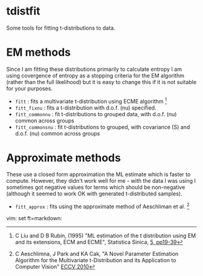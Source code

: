 tdistfit
========

Some tools for fitting t-distributions to data.

# EM methods

Since I am fitting these distributions primarily to calculate entropy I am using covergence of entropy as a stopping criteria for the EM algorithm (rather than the full likelihood) but it is easy to change this if it is not suitable for your purposes.

* `fitt` : fits a multivariate t-distribution using ECME algorithm [^1]
* `fitt_fixnu` : fits a t-distribution with d.o.f. (nu) specified.
* `fitt_commonnu` : fit t-distributions to grouped data, with d.o.f. (nu) common across groups
* `fitt_commonsnu` : fit t-distributions to grouped, with covariance (S) and d.o.f. (nu) common across groups

# Approximate methods

These use a closed form approximation the ML estimate which is faster to compute. However, they didn't work well for me - with the data I was using I sometimes got negative values for terms which should be non-negative (although it seemed to work OK with generated t-distributed samples). 

* `fitt_approx` : fits using the approximate method of Aeschliman et al. [^2]

[^1]: C Liu and D B Rubin, (1995) "ML estimation of the t distribution using EM and its extensions, ECM and ECME", Statistica Sinica, [5, pp19-39](http://www3.stat.sinica.edu.tw/statistica/oldpdf/A5n12.pdf)

[^2]: C Aeschlimna, J Park and KA Cak, "A Novel Parameter Estimation Algorithm for the Multivariate t-Distribution and its Application to Computer Vision" [ECCV 2010](http://link.springer.com/chapter/10.1007%2F978-3-642-15552-9_43)

vim: set ft=markdown:
